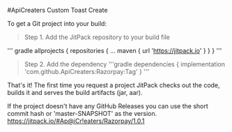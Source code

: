 #ApiCreaters
Custom Toast Create

To get a Git project into your build:
> Step 1. Add the JitPack repository to your build file

''' gradle
allprojects {
		repositories {
			...
			maven { url 'https://jitpack.io' }
		}
	}
  '''
  
  
> Step 2. Add the dependency
  '''gradle
  dependencies {
	        implementation 'com.github.ApiCreaters:Razorpay:Tag'
}
  '''
  
  That's it! The first time you request a project JitPack checks out the code, builds it and serves the build artifacts (jar, aar).

If the project doesn't have any GitHub Releases you can use the short commit hash or 'master-SNAPSHOT' as the version.
https://jitpack.io/#Ap@iCr!eaters/Razorpay/1.0.1
